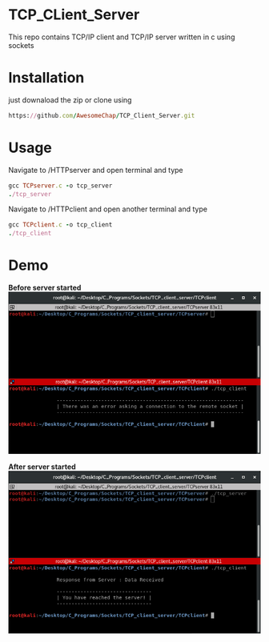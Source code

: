 # TCP_CLient_Server
This repo contains TCP/IP client and TCP/IP server written in c using sockets   

# Installation
just downaload the zip or clone using
```ruby
https://github.com/AwesomeChap/TCP_Client_Server.git
```
# Usage   
Navigate to /HTTPserver and open terminal and type
```ruby
gcc TCPserver.c -o tcp_server
./tcp_server
```   
Navigate to /HTTPclient and open another terminal and type
```ruby
gcc TCPclient.c -o tcp_client
./tcp_client
```   
# Demo   

<b>Before server started</b>
![alt text](Screenshots/initial.png "Initial")  


<b>After server started</b>
![alt text](Screenshots/final.png "Final") 
